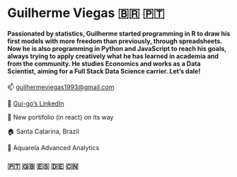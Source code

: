 # Guilherme Viegas <span>&#x1f1e7;&#x1f1f7;</span> <span>&#x1F1F5;&#x1F1F9;</span>

#### Passionated by statistics, Guilherme started programming in R to draw his first models with more freedom than previously, through spreadsheets. Now he is also programming in Python and JavaScript to reach his goals, always trying to apply creatively what he has learned in academia and from the community. He studies Economics and works as a Data Scientist, aiming for a Full Stack Data Science carrier. Let’s dale!

:mailbox: guilhermeviegas1993@gmail.com

:link: [Gui-go’s LinkedIn](https://www.linkedin.com/in/guilherme-viegas-1b5b0495/)

:paperclip: New portifolio (in react) on its way

:house: Santa Catarina, Brazil

:office: Aquarela Advanced Analytics

### <span>&#x1F1F5;&#x1F1F9;</span> :uk: :es: :de: :cn:

<!--
**Gui-go/Gui-go** is a ✨ _special_ ✨ repository because its `README.md` (this file) appears on your GitHub profile.

